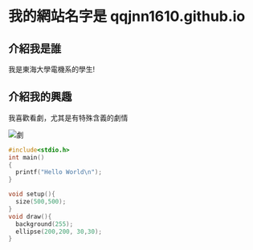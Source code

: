 # 我的網站名字是 qqjnn1610.github.io

## 介紹我是誰
我是東海大學電機系的學生!

## 介紹我的興趣
我喜歡看劇，尤其是有特殊含義的劇情

![劇](https://i.ytimg.com/vi/Y_DG519GyEI/maxresdefault.jpg)


```C
#include<stdio.h>
int main()
{
  printf("Hello World\n");
}
```

```C
void setup(){
  size(500,500);
}
void draw(){
  background(255);
  ellipse(200,200, 30,30);
}

